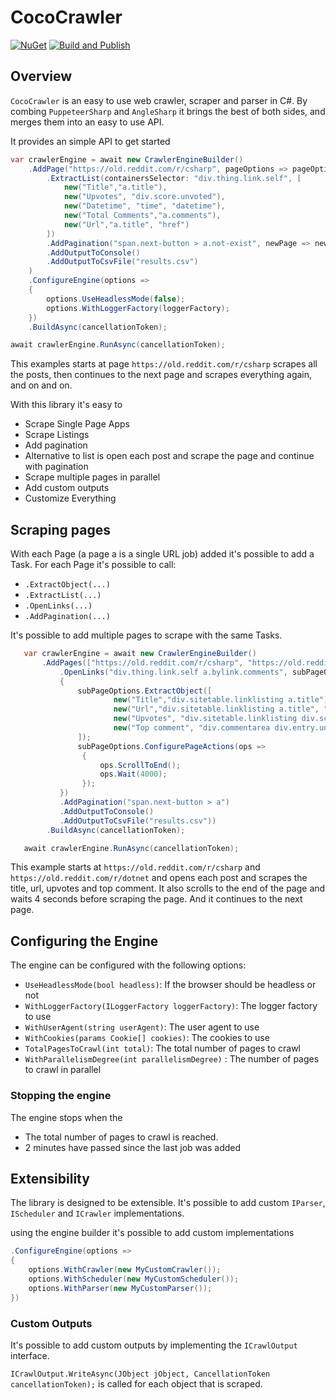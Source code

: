 # CocoCrawler

[![NuGet](https://img.shields.io/nuget/v/CocoCrawler?logo=nuget&logoColor=fff)](https://www.nuget.org/packages/CocoCrawler)
[![Build and Publish](https://github.com/Marcel0024/CocoCrawler/actions/workflows/main.yml/badge.svg)](https://github.com/Marcel0024/CocoCrawler/actions/workflows/main.yml)

## Overview

`CocoCrawler` is an easy to use web crawler, scraper and parser in C#. By combing `PuppeteerSharp` and `AngleSharp` it brings the best of both sides, and merges them into an easy to use API.

It provides an simple API to get started

```csharp
var crawlerEngine = await new CrawlerEngineBuilder()
    .AddPage("https://old.reddit.com/r/csharp", pageOptions => pageOptions
        .ExtractList(containersSelector: "div.thing.link.self", [
            new("Title","a.title"),
            new("Upvotes", "div.score.unvoted"),
            new("Datetime", "time", "datetime"),
            new("Total Comments","a.comments"),
            new("Url","a.title", "href")
        ])
        .AddPagination("span.next-button > a.not-exist", newPage => newPage.ScrollToEnd())
        .AddOutputToConsole()
        .AddOutputToCsvFile("results.csv")
    )
    .ConfigureEngine(options =>
    {
        options.UseHeadlessMode(false);
        options.WithLoggerFactory(loggerFactory);
    })
    .BuildAsync(cancellationToken);

await crawlerEngine.RunAsync(cancellationToken);
```

This examples starts at page `https://old.reddit.com/r/csharp` scrapes all the posts, then continues to the next page and scrapes everything again, and on and on.

With this library it's easy to 

* Scrape Single Page Apps
* Scrape Listings
* Add pagination
* Alternative to list is open each post and scrape the page and continue with pagination
* Scrape multiple pages in parallel
* Add custom outputs
* Customize Everything

## Scraping pages

With each Page (a page a is a single URL job) added it's possible to add a Task. For each Page it's possible to call:

* `.ExtractObject(...)`
* `.ExtractList(...)`
* `.OpenLinks(...)`
* `.AddPagination(...)`

It's possible to add multiple pages to scrape with the same Tasks.

```csharp
   var crawlerEngine = await new CrawlerEngineBuilder()
       .AddPages(["https://old.reddit.com/r/csharp", "https://old.reddit.com/r/dotnet"], pageOptions => pageOptions
           .OpenLinks("div.thing.link.self a.bylink.comments", subPageOptions =>
           {
               subPageOptions.ExtractObject([
                       new("Title","div.sitetable.linklisting a.title"),
                       new("Url","div.sitetable.linklisting a.title", "href"),
                       new("Upvotes", "div.sitetable.linklisting div.score.unvoted"),
                       new("Top comment", "div.commentarea div.entry.unvoted div.md"),
               ]);
               subPageOptions.ConfigurePageActions(ops =>
                {
                    ops.ScrollToEnd();
                    ops.Wait(4000);
                });
           })
           .AddPagination("span.next-button > a")
           .AddOutputToConsole()
           .AddOutputToCsvFile("results.csv"))
        .BuildAsync(cancellationToken);

   await crawlerEngine.RunAsync(cancellationToken);
```

This example starts at `https://old.reddit.com/r/csharp` and `https://old.reddit.com/r/dotnet` and opens each post and scrapes the title, url, upvotes and top comment. It also scrolls to the end of the page and waits 4 seconds before scraping the page. And it continues to the next page.

## Configuring the Engine

The engine can be configured with the following options:

* `UseHeadlessMode(bool headless)`: If the browser should be headless or not
* `WithLoggerFactory(ILoggerFactory loggerFactory)`: The logger factory to use
* `WithUserAgent(string userAgent)`: The user agent to use
* `WithCookies(params Cookie[] cookies)`: The cookies to use
* `TotalPagesToCrawl(int total)`: The total number of pages to crawl
* `WithParallelismDegree(int parallelismDegree)` : The number of pages to crawl in parallel

### Stopping the engine

The engine stops when the 
* The total number of pages to crawl is reached.
* 2 minutes have passed since the last job was added


## Extensibility

The library is designed to be extensible. It's possible to add custom `IParser`, `IScheduler` and `ICrawler` implementations.

using the engine builder it's possible to add custom implementations

```csharp
.ConfigureEngine(options =>
{
    options.WithCrawler(new MyCustomCrawler());
    options.WithScheduler(new MyCustomScheduler());
    options.WithParser(new MyCustomParser());
})
```


### Custom Outputs

It's possible to add custom outputs by implementing the `ICrawlOutput` interface.

`ICrawlOutput.WriteAsync(JObject jObject, CancellationToken cancellationToken);` is called for each object that is scraped.
